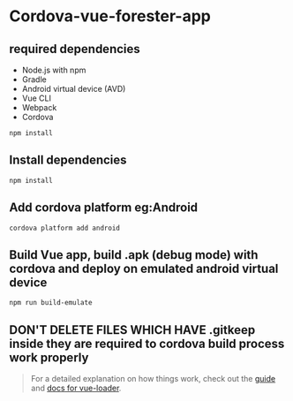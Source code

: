 # Cordova-vue-forester-app

## required dependencies
* Node.js with npm
* Gradle
* Android virtual device (AVD)
* Vue CLI
* Webpack
* Cordova

```
npm install
```

## Install dependencies

```
npm install
```

## Add cordova platform eg:Android
```
cordova platform add android
```

## Build Vue app, build .apk (debug mode) with cordova and deploy on emulated android virtual device
```
npm run build-emulate
```

## DON'T DELETE FILES WHICH HAVE .gitkeep inside they are required to cordova build process work properly

>For a detailed explanation on how things work, check out the [guide](http://vuejs-templates.github.io/webpack/) and [docs for vue-loader](http://vuejs.github.io/vue-loader).
